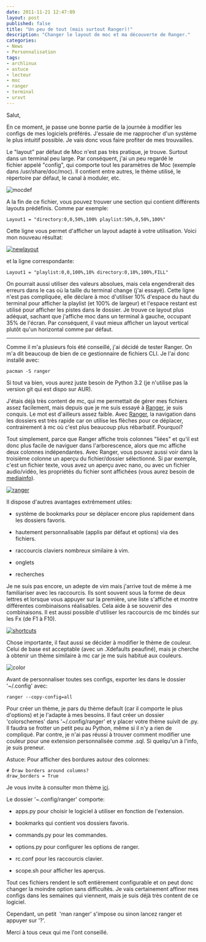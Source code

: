 ```yaml
---
date: 2011-11-21 12:47:09
layout: post
published: false
title: "Un peu de tout (mais surtout Ranger)!"
description: "Changer le layout de moc et ma découverte de Ranger."
categories:
- News
- Personnalisation
tags:
- archlinux
- astuce
- lecteur
- moc
- ranger
- terminal
- urxvt
---
```


Salut,

En ce moment, je passe une bonne partie de la journée à modifier les configs de mes logiciels préférés. J'essaie de me rapprocher d'un système le plus intuitif possible. Je vais donc vous faire profiter de mes trouvailles.

Le "layout" par défaut de Moc n'est pas très pratique, je trouve. Surtout dans un terminal peu large. Par conséquent, j'ai un peu regardé le fichier appelé "config", qui comporte tout les paramètres de Moc (exemple dans /usr/share/doc/moc). Il contient entre autres, le thème utilisé, le répertoire par défaut, le canal à moduler, etc.

<!-- more -->

<img class="imgcenter" alt="mocdef" src="http://linuxien.legtux.org/uploads/images/2011/10/mocdefaut.png">

A la fin de ce fichier, vous pouvez trouver une section qui contient différents layouts prédéfinis. Comme par exemple:

	Layout1 = "directory:0,0,50%,100% playlist:50%,0,50%,100%"

Cette ligne vous permet d'afficher un layout adapté à votre utilisation. Voici mon nouveau résultat:

[<img class="imgcenter" alt="newlayout" src="http://linuxien.legtux.org/uploads/images/2011/11/mocperso.png">](http://linuxien.legtux.org/uploads/images/2011/11/mocperso.png)

et la ligne correspondante:

	Layout1 = "playlist:0,0,100%,10% directory:0,10%,100%,FILL"

On pourrait aussi utiliser des valeurs absolues, mais cela engendrerait des erreurs dans le cas où la taille du terminal change (j'ai essayé).
Cette ligne n'est pas compliquée, elle déclare à moc d'utiliser 10% d'espace du haut du terminal pour afficher la playlist (et 100% de largeur) et l'espace restant est utilisé pour afficher les pistes dans le dossier. Je trouve ce layout plus adéquat, sachant que j'affiche moc dans un terminal à gauche, occupant 35% de l'écran. Par conséquent, il vaut mieux afficher un layout vertical plutôt qu'un horizontal comme par défaut.

--------------------------------------------------------------------

Comme il m'a plusieurs fois été conseillé, j'ai décidé de tester Ranger. On m'a dit beaucoup de bien de ce gestionnaire de fichiers CLI. Je l'ai donc installé avec:

	pacman -S ranger

Si tout va bien, vous aurez juste besoin de Python 3.2 (je n'utilise pas la version git qui est dispo sur AUR).

J'étais déjà très content de mc, qui me permettait de gérer mes fichiers assez facilement, mais depuis que je me suis essayé à [Ranger](http://ranger.nongnu.org/), je suis conquis. Le mot est d'ailleurs assez faible. Avec [Ranger](http://ranger.nongnu.org/), la navigation dans les dossiers est très rapide car on utilise les flèches pour ce déplacer, contrairement à mc où c'est plus beaucoup plus rébarbatif. Pourquoi?

Tout simplement, parce que Ranger affiche trois colonnes "liées" et qu'il est donc plus facile de naviguer dans l'arborescence, alors que mc affiche deux colonnes indépendantes. Avec Ranger, vous pouvez aussi voir dans la troisième colonne un aperçu du fichier/dossier sélectionné. Si par exemple, c'est un fichier texte, vous avez un aperçu avec nano, ou avec un fichier audio/vidéo, les propriétés du fichier sont affichées (vous aurez besoin de [mediainfo](http://mediainfo.sourceforge.net/en)).

[<img class="imgcenter" alt="ranger" src="http://linuxien.legtux.org/uploads/images/2011/11/rangeraperçu.png">](http://linuxien.legtux.org/uploads/images/2011/11/rangeraperçu.png)

Il dispose d'autres avantages extrêmement utiles:

  * système de bookmarks pour se déplacer encore plus rapidement dans les dossiers favoris.

  * hautement personnalisable (applis par défaut et options) via des fichiers.

  * raccourcis claviers nombreux similaire à vim.

  * onglets

  * recherches

Je ne suis pas encore, un adepte de vim mais j'arrive tout de même à me familiariser avec les raccourcis. Ils sont souvent sous la forme de deux lettres et lorsque vous appuyer sur la première, une liste s'affiche et montre différentes combinaisons réalisables. Cela aide à se souvenir des combinaisons. Il est aussi possible d'utiliser les raccourcis de mc bindés sur les Fx (de F1 à F10).

[<img class="imgcenter" alt="shortcuts" src="http://linuxien.legtux.org/uploads/images/2011/11/raccourcis.png">](http://linuxien.legtux.org/uploads/images/2011/11/raccourcis.png)

Chose importante, il faut aussi se décider à modifier le thème de couleur. Celui de base est acceptable (avec un .Xdefaults peaufiné), mais je cherche à obtenir un thème similaire à mc car je me suis habitué aux couleurs.

<img class="imgcenter" alt="color" src="http://linuxien.legtux.org/uploads/images/2011/11/color.png">

Avant de personnaliser toutes ses configs, exporter les dans le dossier '~/.config' avec:

	ranger --copy-config=all

Pour créer un thème, je pars du thème default (car il comporte le plus d'options) et je l'adapte à mes besoins. Il faut créer un dossier 'colorschemes' dans '~/.config/ranger' et y placer votre thème suivit de .py. Il faudra se frotter un petit peu au Python, même si il n'y a rien de compliqué. Par contre, je n'ai pas réussi à trouver comment modifier une couleur pour une extension personnalisée comme .sql. Si quelqu'un à l'info, je suis preneur.

Astuce: Pour afficher des bordures autour des colonnes:

	# Draw borders around columns?
	draw_borders = True

Je vous invite à consulter mon thème [ici](https://github.com/Ypnose/Madfiles/blob/master/ranger/colorschemes/spacecolor.py).

Le dossier '~.config/ranger' comporte:

  * apps.py pour choisir le logiciel à utiliser en fonction de l'extension.

  * bookmarks qui contient vos dossiers favoris.

  * commands.py pour les commandes.

  * options.py pour configurer les options de ranger.

  * rc.conf pour les raccourcis clavier.

  * scope.sh pour afficher les aperçus.

Tout ces fichiers rendent le soft entièrement configurable et on peut donc changer la moindre option sans difficultés. Je vais certainement affiner mes configs dans les semaines qui viennent, mais je suis déjà très content de ce logiciel.

Cependant, un petit  'man ranger' s'impose ou sinon lancez ranger et appuyer sur '?'.

Merci à tous ceux qui me l'ont conseillé.
